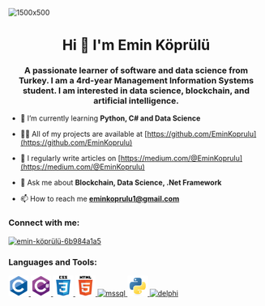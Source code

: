 
![1500x500](https://github.com/user-attachments/assets/114ebcd8-82ce-4948-8249-0aed918fefe2)

<h1 align="center">Hi 👋 I'm Emin Köprülü</h1>
<h3 align="center">A passionate learner of software and data science from Turkey. I am a 4rd-year Management Information Systems student. I am interested in data science, blockchain, and artificial intelligence.</h3>

- 🌱 I’m currently learning **Python, C# and Data Science**

- 👨‍💻 All of my projects are available at [https://github.com/EminKoprulu](https://github.com/EminKoprulu)

- 📝 I regularly write articles on [https://medium.com/@EminKoprulu](https://medium.com/@EminKoprulu)

- 💬 Ask me about **Blockchain, Data Science, .Net Framework**

- 📫 How to reach me **eminkoprulu1@gmail.com**

<h3 align="left">Connect with me:</h3>
<p align="left">
<a href="https://linkedin.com/in/emin-köprülü-6b984a1a5" target="blank"><img align="center" src="https://raw.githubusercontent.com/rahuldkjain/github-profile-readme-generator/master/src/images/icons/Social/linked-in-alt.svg" alt="emin-köprülü-6b984a1a5" height="30" width="40" /></a>

</p>

<h3 align="left">Languages and Tools:</h3>
<p align="left"> <a href="https://www.cprogramming.com/" target="_blank" rel="noreferrer"> <img src="https://raw.githubusercontent.com/devicons/devicon/master/icons/c/c-original.svg" alt="c" width="40" height="40"/> </a> <a href="https://www.w3schools.com/cs/" target="_blank" rel="noreferrer"> <img src="https://raw.githubusercontent.com/devicons/devicon/master/icons/csharp/csharp-original.svg" alt="csharp" width="40" height="40"/> </a> <a href="https://www.w3schools.com/css/" target="_blank" rel="noreferrer"> <img src="https://raw.githubusercontent.com/devicons/devicon/master/icons/css3/css3-original-wordmark.svg" alt="css3" width="40" height="40"/> </a> <a href="https://www.w3.org/html/" target="_blank" rel="noreferrer"> <img src="https://raw.githubusercontent.com/devicons/devicon/master/icons/html5/html5-original-wordmark.svg" alt="html5" width="40" height="40"/> </a> <a href="https://www.microsoft.com/en-us/sql-server" target="_blank" rel="noreferrer"> <img src="https://www.svgrepo.com/show/303229/microsoft-sql-server-logo.svg" alt="mssql" width="40" height="40"/> </a> <a href="https://www.python.org" target="_blank" rel="noreferrer"> <img src="https://raw.githubusercontent.com/devicons/devicon/master/icons/python/python-original.svg" alt="python" width="40" height="40"/> </a> <a href="https://tr.wikipedia.org/wiki/Delphi" target="_blank" rel="noreferrer"> <img src="[https://www.wikipedia.org/wiki/Delphi_%28software%29#/media/Bestand:Delphi_Logo_12.svg](https://upload.wikimedia.org/wikipedia/commons/5/55/Delphi_Logo_12.svg)" alt="delphi" width="40" height="40"/> </a> 
